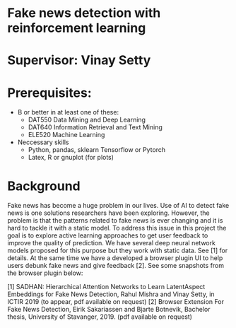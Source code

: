 # Fake news detection with reinforcement learning

# Supervisor: Vinay Setty

# Prerequisites:
  - B or better in at least one of these:
    - DAT550 Data Mining and Deep Learning
    - DAT640 Information Retrieval and Text Mining
    - ELE520 Machine Learning
  - Neccessary skills
    - Python, pandas, sklearn Tensorflow or Pytorch
    - Latex, R or gnuplot (for plots)
  
# Background
  
Fake news has become a huge problem in our lives. Use of AI to detect fake news is one solutions researchers have been exploring. However, the problem is that the patterns related to fake news is ever changing and it is hard to tackle it with a static model.
To address this issue in this project the goal is to explore active learning approaches to get user feedback to improve the quality of prediction. We have several deep neural network models proposed for this purpose but they work with static data. See [1] for details. At the same time we have a developed a browser plugin UI to help users debunk fake news and give feedback [2]. See some snapshots from the browser plugin below:



[1] SADHAN: Hierarchical Attention Networks to Learn LatentAspect Embeddings for Fake News Detection, Rahul Mishra and Vinay Setty, in ICTIR 2019 (to appear, pdf available on request)
[2] Browser Extension For Fake News Detection, Eirik Sakariassen and Bjarte Botnevik, Bachelor thesis, University of Stavanger, 2019. (pdf available on request)
